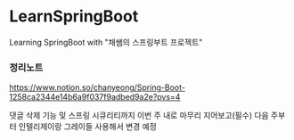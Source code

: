 # LearnSpringBoot
Learning SpringBoot with "채쌤의 스프링부트 프로젝트"

### 정리노트
https://www.notion.so/chanyeong/Spring-Boot-1258ca2344e14b6a9f037f9adbed9a2e?pvs=4

댓글 삭제 기능 및 스프링 시큐리티까지 이번 주 내로 마무리 지어보고(필수)
다음 주부터 인텔리제이랑 그레이들 사용해서 변경 예정
